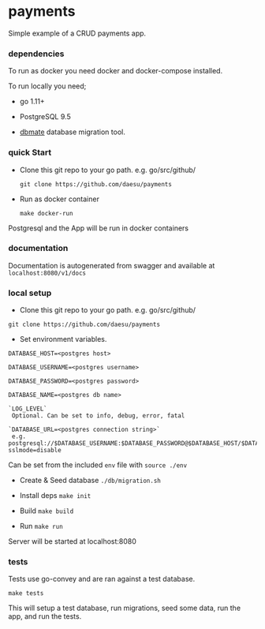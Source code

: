 # payments
Simple example of a CRUD payments app.

### dependencies
To run as docker you need docker and docker-compose installed.

To run locally you need;
- go 1.11+
- PostgreSQL 9.5

- [dbmate](https://github.com/amacneil/dbmate)
database migration tool. 

### quick Start
 - Clone this git repo to your go path. e.g. go/src/github/

   `git clone https://github.com/daesu/payments`

 - Run as docker container

   `make docker-run`

Postgresql and the App will be run in docker containers

### documentation
Documentation is autogenerated from swagger and available at `localhost:8080/v1/docs`

### local setup

  - Clone this git repo to your go path. e.g. go/src/github/

   `git clone https://github.com/daesu/payments`

  - Set environment variables.
   
   `DATABASE_HOST=<postgres host>`
   
   `DATABASE_USERNAME=<postgres username>`
   
   `DATABASE_PASSWORD=<postgres password>`
   
   `DATABASE_NAME=<postgres db name>`

    `LOG_LEVEL`
     Optional. Can be set to info, debug, error, fatal

    `DATABASE_URL=<postgres connection string>`
     e.g. postgresql://$DATABASE_USERNAME:$DATABASE_PASSWORD@$DATABASE_HOST/$DATABASE_NAME?sslmode=disable

   Can be set from the included `env` file with `source ./env`

  - Create & Seed database 
   `./db/migration.sh`

  - Install deps
   `make init` 

  - Build
   `make build`

  - Run
   `make run`

   Server will be started at localhost:8080

### tests
Tests use go-convey and are ran against a test database.

`make tests`

This will setup a test database, run migrations, seed some data, run the app, and run the tests. 
